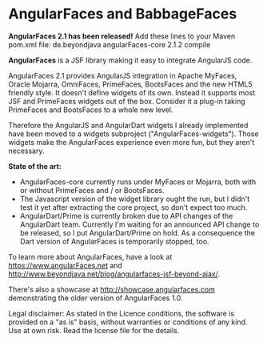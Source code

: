 AngularFaces and BabbageFaces
=============================

<b>AngularFaces 2.1 has been released!</b>
Add these lines to your Maven pom.xml file:
		<dependency>
			<groupId>de.beyondjava</groupId>
			<artifactId>angularFaces-core</artifactId>
			<version>2.1.2</version>
			<scope>compile</scope>
		</dependency>


<b>AngularFaces</b> is a JSF library making it easy to integrate AngularJS code.<br>

AngularFaces 2.1 provides AngularJS integration in Apache MyFaces, Oracle Mojarra, OmniFaces, PrimeFaces, BootsFaces and the new HTML5 friendly style. It doesn't define widgets of its own. Instead it 
supports most JSF and PrimeFaces widgets out of the box. Consider it a plug-in taking PrimeFaces and BootsFaces to a whole new level.

Therefore the AngularJS and AngularDart widgets I already implemented have been moved to a widgets subproject ("AngularFaces-widgets"). Those widgets make
the AngularFaces experience even more fun, but they aren't necessary.

<b>State of the art:</b>
<ul>
<li>AngularFaces-core currently runs under MyFaces or Mojarra, both with or without PrimeFaces and / or BootsFaces.</li>
<li>The Javascript version of the widget library ought the run, but I didn't test it yet after extracting the core project, so don't expect too much.</li>
<li>AngularDart/Prime is currently broken due to API changes of the AngularDart team. Currently I'm waiting for an announced API change to be released, so I put
AngularDart/Prime on hold. As a consequence the Dart version of AngularFaces is temporarily stopped, too.</li>
</ul>

To learn more about AngularFaces, have a look at https://www.angularFaces.net and http://www.beyondjava.net/blog/angularfaces-jsf-beyond-ajax/.

There's also a showcase at http://showcase.angularfaces.com demonstrating the older version of AngularFaces 1.0.

Legal disclaimer:
As stated in the Licence conditions, the software is provided on a "as is" basis, without warranties or conditions of any kind. Use at own risk. Read the license file for the details.

